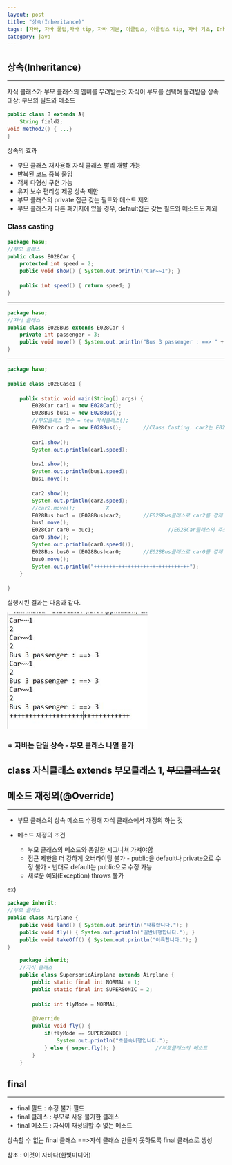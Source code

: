 ```yaml
---
layout: post
title: "상속(Inheritance)"
tags: [자바, 자바 꿀팁,자바 tip, 자바 기본, 이클립스, 이클립스 tip, 자바 기초, Inheritance, 자바 상속, 상속]
category: java
---
```

## 상속(Inheritance)
---
자식 클래스가 부모 클래스의 멤버를 무려받는것
자식이 부모를 선택해 물려받음
상속 대상: 부모의 필드와 메소드

```java
public class B extends A{
	String field2;
void method2() { ...}
}
```

상속의 효과
  - 부모 클래스 재사용해 자식 클래스 빨리 개발 가능
  - 반복된 코드 중복 줄임
  - 객체 다형성 구현 가능
  - 유지 보수 편리성 제공
상속 제한
  - 부모 클래스의 private 접근 갖는 필드와 메소드 제외
  - 부모 클래스가 다른 패키지에 있을 경우, default접근 갖는 필드와 메소드도 제외

### Class casting
```java
package hasu;
//부모 클래스
public class E028Car {
	protected int speed = 2;
	public void show() { System.out.println("Car~~1"); }

	public int speed() { return speed; }
}
```

---
```java
package hasu;
//자식 클래스
public class E028Bus extends E028Car {
	private int passenger = 3;
	public void move() { System.out.println("Bus 3 passenger : ==> " + passenger); }
}
```

---
```java
package hasu;

public class E028Case1 {

	public static void main(String[] args) {
		E028Car car1 = new E028Car();
		E028Bus bus1 = new E028Bus();
		//부모클래스 변수 = new 자식클래스();
		E028Car car2 = new E028Bus();		//Class Casting. car2는 E028Car의 주소를 가지고있다.

		car1.show();
		System.out.println(car1.speed);

		bus1.show();
		System.out.println(bus1.speed);
		bus1.move();

		car2.show();
		System.out.println(car2.speed);
		//car2.move();			X
		E028Bus buc1 = (E028Bus)car2;		//E028Bus클래스로 car2를 강제 변환
		bus1.move();
		E028Car car0 = buc1;						//E028Car클래스의 주소를 받고있는 car0에 buc1의 주소값을 할당받음
		car0.show();
		System.out.println(car0.speed());
		E028Bus bus0 = (E028Bus)car0;		//E028Bus클래스로 car0를 강제 변환
		bus0.move();
		System.out.println("+++++++++++++++++++++++++++++++");
	}

}
```

실행시킨 결과는 다음과 같다.

![Inheritance](/assets/img/Inheritance_Example.JPG)



### ※ 자바는 단일 상속 - 부모 클래스 나열 불가
class 자식클래스 extends 부모클래스 1, ~~부모클래스 2~~{
---



## 메소드 재정의(@Override)
---
* 부모 클래스의 상속 메소드 수정해 자식 클래스에서 재정의 하는 것

* 메소드 재정의 조건
  - 부모 클래스의 메소드와 동일한 시그니쳐 가져야함
  - 접근 제한을 더 강하게 오버라이딩 불가
		- public을 default나 private으로 수정 불가
		- 반대로 default는 public으로 수정 가능
  - 새로운 예외(Exception) throws 불가

ex)
```java
package inherit;
//부모 클래스
public class Airplane {
	public void land() { System.out.println("착륙합니다."); }
	public void fly() { System.out.println("일반비행합니다."); }
	public void takeOff() { System.out.println("이륙합니다."); }
}
```
```java
	package inherit;
	//자식 클래스
	public class SupersonicAirplane extends Airplane {
		public static final int NORMAL = 1;
		public static final int SUPERSONIC = 2;

		public int flyMode = NORMAL;

		@Override
		public void fly() {
			if(flyMode == SUPERSONIC) {
				System.out.println("초음속비행입니다.");
			} else { super.fly(); }				//부모클래스의 메소드
		}
	}
```


## final
---
- final 필드 : 수정 불가 필드
- final 클래스 : 부모로 사용 불가한 클래스
- final 메소드 : 자식이 재정의할 수 없는 메소드

상속할 수 없는 final 클래스
  ==>자식 클래스 만들지 못하도록 final 클래스로 생성

참조 : 이것이 자바다(한빛미디어)
